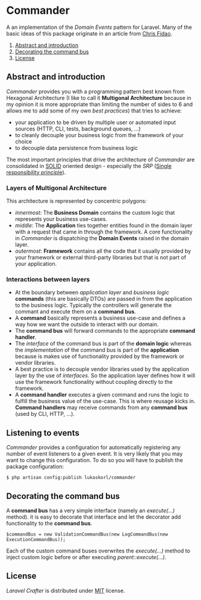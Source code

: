 # Commander
A an implementation of the _Domain Events_ pattern for Laravel. Many of the basic ideas of this package originate in an article from [Chris Fidao](http://fideloper.com/hexagonal-architecture).

  1. [Abstract and introduction](#intro)
  1. [Decorating the command bus](#decorator)
  1. [License](#license)

## <a name="intro"></a>Abstract and introduction

_Commander_ provides you with a programming pattern best known from Hexagonal Architecture (I like to call it **Multigonal Architecture** because in my opinion it is more appropriate than limiting the number of sides to 6 and allows me to add some of my own _best practices_) that tries to achieve:

  * your application to be driven by multiple user or automated input sources (HTTP, CLI, tests, background queues, ...)
  * to cleanly decouple your business logic from the framework of your choice
  * to decouple data persistence from business logic

The most important principles that drive the architecture of _Commander_ are consolidated in [SOLID](http://en.wikipedia.org/wiki/SOLID_(object-oriented_design)) oriented design - especially the _SRP_ ([Single responsibility principle](http://en.wikipedia.org/wiki/Single_responsibility_principle)).

### Layers of Multigonal Architecture

This architecture is represented by concentric polygons:

  * _innermost_: The **Business Domain** contains the custom logic that represents your business use-cases.
  * _middle_: The **Application** ties together entities found in the domain layer with a request that came in through the framework. A core functionality in _Commander_ is dispatching the **Domain Events** raised in the domain layer.
  * _outermost_: **Framework** contains all the code that it usually provided by your framework or external third-party libraries but that is not part of your application.

### Interactions between layers

  * At the boundary between _application layer_ and _business logic_ **commands** (this are basically DTOs) are passed in from the application to the business logic. Typically the controllers will generate the commant and execute them on a **command bus**.
  * A **command** basically represents a business use-case and defines a way how we want the outside to interact with our domain.
  * The **command bus** will forward commands to the appropriate **command handler**.
  * The _interface_ of the command bus is part of the **domain logic** whereas the _implementation_ of the command bus is part of the **application** because is makes use of functionality provided by the framework or vendor libraries.
  * A best practice is to decouple vendor libraries used by the application layer by the use of _interfaces_. So the application layer defines how it will use the framework functionality without coupling directly to the framework.
  * A **command handler** executes a given command and runs the logic to fulfill the business value of the use-case. This is where reusage kicks in. **Command handlers** may receive commands from any **command bus** (used by CLI, HTTP, ...).

## <a name="listeners"></a>Listening to events

_Commander_ provides a configuration for automatically registering any number of event listeners to a given event. It is very likely that you may want to change this configuration. To do so you will have to publish the package configuration:

	$ php artisan config:publish lukaskorl/commander

## <a name="decorator"></a>Decorating the command bus

A **command bus** has a very simple interface (namely an _execute(...)_ method). it is easy to decorate that interface and let the decorator add functionality to the **command bus**.

	$commandBus = new ValidationCommandBus(new LogCommandBus(new ExecutionCommandBus));

Each of the custom command buses overwrites the _execute(...)_ method to inject custom logic before or after executing _parent::execute(...)_. 


## <a href="license"></a>License

_Laravel Crafter_ is distributed under [MIT](http://opensource.org/licenses/MIT) license.